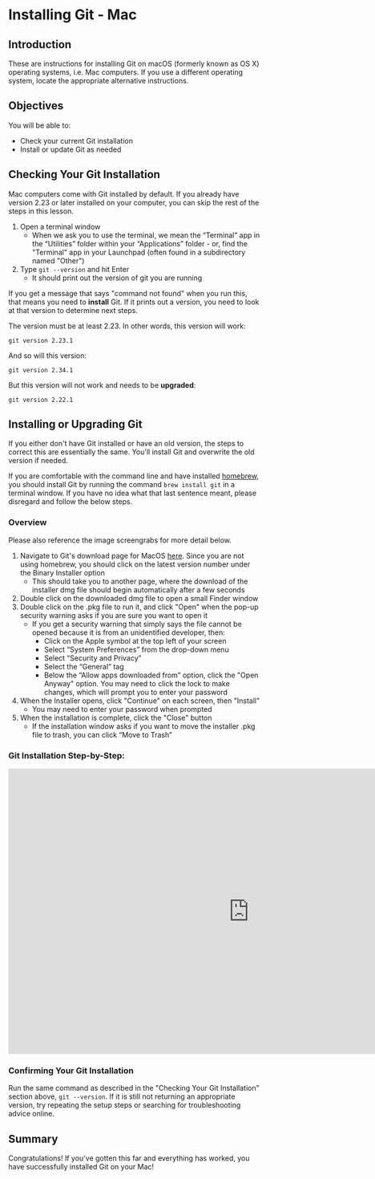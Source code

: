 # Installing Git - Mac

## Introduction

These are instructions for installing Git on macOS (formerly known as OS X) operating systems, i.e. Mac computers. If you use a different operating system, locate the appropriate alternative instructions.

## Objectives

You will be able to:

- Check your current Git installation
- Install or update Git as needed

## Checking Your Git Installation

Mac computers come with Git installed by default. If you already have version 2.23 or later installed on your computer, you can skip the rest of the steps in this lesson.

1. Open a terminal window
    - When we ask you to use the terminal, we mean the “Terminal” app in the “Utilities” folder within your “Applications” folder - or, find the "Terminal" app in your Launchpad (often found in a subdirectory named "Other")
2. Type `git --version` and hit Enter
   - It should print out the version of git you are running

If you get a message that says "command not found" when you run this, that means you need to **install** Git. If it prints out a version, you need to look at that version to determine next steps.

The version must be at least 2.23. In other words, this version will work:

```
git version 2.23.1
```

And so will this version:

```
git version 2.34.1
```

But this version will not work and needs to be **upgraded**:

```
git version 2.22.1
```

## Installing or Upgrading Git

If you either don't have Git installed or have an old version, the steps to correct this are essentially the same. You'll install Git and overwrite the old version if needed.

If you are comfortable with the command line and have installed <a href="https://brew.sh/" target="_blank"> homebrew</a>, you should install Git by running the command `brew install git` in a terminal window. If you have no idea what that last sentence meant, please disregard and follow the below steps.

### Overview

Please also reference the image screengrabs for more detail below.

1. Navigate to Git's download page for MacOS <a href="https://git-scm.com/download/mac" target="_blank">here</a>. Since you are not using homebrew, you should click on the latest version number under the Binary Installer option
    - This should take you to another page, where the download of the installer dmg file should begin automatically after a few seconds
2. Double click on the downloaded dmg file to open a small Finder window
3. Double click on the .pkg file to run it, and click "Open" when the pop-up security warning asks if you are sure you want to open it
    - If you get a security warning that simply says the file cannot be opened because it is from an unidentified developer, then:
        - Click on the Apple symbol at the top left of your screen
        - Select “System Preferences” from the drop-down menu
        - Select “Security and Privacy”
        - Select the “General” tag
        - Below the “Allow apps downloaded from” option, click the "Open Anyway" option. You may need to click the lock to make changes, which will prompt you to enter your password
4. When the Installer opens, click "Continue" on each screen, then "Install"
    - You may need to enter your password when prompted
5. When the installation is complete, click the "Close" button
    - If the installation window asks if you want to move the installer .pkg file to trash, you can click “Move to Trash”

### Git Installation Step-by-Step:

<iframe src="https://docs.google.com/presentation/d/e/2PACX-1vQtsPSXRa47q3beYt81S9lchOz5ZC5vrqK324GH1GuGGQXSALFfpBSF_VWVcm8GrQNqvGfjxZeohx5I/embed?start=false&loop=false&delayms=3000" frameborder="0" width="960" height="569" allowfullscreen="true" mozallowfullscreen="true" webkitallowfullscreen="true"></iframe>

### Confirming Your Git Installation

Run the same command as described in the "Checking Your Git Installation" section above, `git --version`. If it is still not returning an appropriate version, try repeating the setup steps or searching for troubleshooting advice online.

## Summary

Congratulations! If you've gotten this far and everything has worked, you have successfully installed Git on your Mac!

